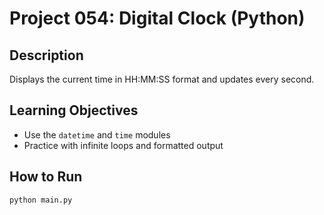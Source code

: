# Project 054: Digital Clock (Python)

## Description
Displays the current time in HH:MM:SS format and updates every second.

## Learning Objectives
- Use the `datetime` and `time` modules
- Practice with infinite loops and formatted output

## How to Run
```
python main.py
```
